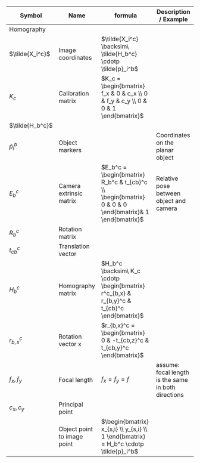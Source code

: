 | Symbol          | Name                        | formula                                                                                                | Description / Example                                 |
|-----------------|-----------------------------|--------------------------------------------------------------------------------------------------------|-------------------------------------------------------|
| Homography      |
| $\tilde{X_i^c}$ | Image coordinates           | $\tilde{X_i^c} \backsim\ \tilde{H_b^c} \cdotp \tilde{p}_i^b$                                           |                                                       |
| $K_c$           | Calibration matrix          | $K_c = \begin{bmatrix} f_x & 0 & c_x \\ 0 & f_y & c_y \\ 0 & 0 & 1 \end{bmatrix}$                      |                                                       |  
| $\tilde{H_b^c}$ |                             |                                                                                                        |                                                       |
| $\tilde{p}_i^b$ | Object markers              |                                                                                                        | Coordinates on the planar object                      |
| $E_b^c$         | Camera extrinsic matrix     | $E_b^c = \begin{bmatrix} R_b^c & t_{cb}^c \\ \begin{bmatrix} 0 & 0 & 0 \end{bmatrix}& 1 \end{bmatrix}$ | Relative pose between object and camera               |
| $R_b^c$         | Rotation matrix             |                                                                                                        |                                                       |
| $t_{cb}^c$      | Translation vector          |                                                                                                        |                                                       |
| $H_b^c$         | Homography matrix           | $H_b^c \backsim\ K_c \cdotp \begin{bmatrix} r^c_{b,x} & r_{b,y}^c & t_{cb}^c \end{bmatrix}$            |                                                       |
| $r_{b,x}^c$     | Rotation vector x           | $r_{b,x}^c = \begin{bmatrix} 0 & -t_{cb,z}^c & t_{cb,y}^c \end{bmatrix}$                               |                                                       |
| $f_x, f_y$      | Focal length                | $f_x = f_y = f$                                                                                        | assume: focal length is the same in both directions   |
| $c_x, c_y$      | Principal point             |                                                                                                        |                                                       |
|                 | Object point to image point | $\begin{bmatrix} x_{s,i} \\ y_{s,i} \\ 1 \end{bmatrix} = H_b^c \cdotp \tilde{p}_i^b$                   |                                                       |